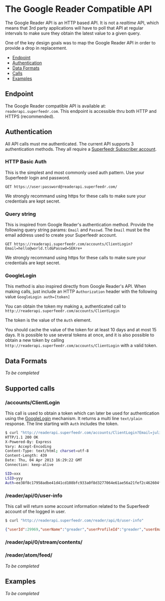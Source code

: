 The Google Reader Compatible API
================================

The Google Reader API is an HTTP based API. It is not a *realtime* API, which means that 3rd party applications will have to poll that API at regular intervals to make sure they obtain the latest value to a given query.

One of the key design goals was to map the Google Reader API in order to provide a drop in replacement.

* [Endpoint](#endpoint)
* [Authentication](#Authentication)
* [Data Formats](#data-formats)
* [Calls](#supported-calls)
* [Examples](#examples)


## Endpoint

The Google Reader compatible API is available at:
`readerapi.superfeedr.com`. This endpoint is accessible thru both HTTP and HTTPS (recommended).

## Authentication

All API calls must me authenticated. The current API supports 3 authentication methods. They all require a [Superfeedr Subscriber account](http://superfeedr.com/subscriber).

### HTTP Basic Auth

This is the simplest and most commonly used auth pattern. Use your Superfeedr login and password.

```
GET https://user:password@readerapi.superfeedr.com/
```

We strongly recommand using https for these calls to make sure your credentials are kept secret.

### Query string

This is inspired from Google Reader's authentication method. Provide the following query string params: `Email` and `Passwd`. The `Email` must be the email address used to create your Superfeedr account.

```
GET https://readerapi.superfeedr.com/accounts/ClientLogin?Email=hello@world.tld&Passwd=SEKre+
```

We strongly recommand using https for these calls to make sure your credentials are kept secret.

### GoogleLogin

This method is also inspired directly from Google Reader's API. When making calls, just include an HTTP `Authorization` header with the following value `GoogleLogin auth=[token]`

You can obtain the token my making a, authenticated call to `http://readerapi.superfeedr.com/accounts/ClientLogin`

The token is the value of the `Auth` element.

You should cache the value of the token for at least 10 days and at most 15 days.
It is possible to use several tokens at once, and it is also possible to obtain a new token by calling  `http://readerapi.superfeedr.com/accounts/ClientLogin` with a valid token.

## Data Formats

*To be completed*

## Supported calls

### /accounts/ClientLogin

This call is used to obtain a token which can later be used for authentication using the [GoogleLogin](#googlelogin) mechanism.
It returns a multi line `text/plain` response.
The line starting with `Auth` includes the token.

```bash
$ curl "http://readerapi.superfeedr.com/accounts/ClientLogin?Email=julien.genestoux%40gmail.com&Passwd=gyucmgcucaomxpie" -D-
HTTP/1.1 200 OK
X-Powered-By: Express
Vary: Accept-Encoding
Content-Type: text/html; charset=utf-8
Content-Length: 439
Date: Thu, 04 Apr 2013 16:29:22 GMT
Connection: keep-alive

SID=xxx
LSID=yyy
Auth=ee38f8c17958adbe41d41cd108bfc933a0f8d3277064e61ae56a21fef2c462604f0eb11cd35381b88333e7bbb3f1c20e4cd69140d646158cd4ba90e67321cbdb15aa0d24fdb18fead0f371a9880eb109abd8e98fb665d184c0aa09f84783366b8f64db41f2237bad3420e19796ce7d220d7932f15b0dcb73d6ffcc7fad9ab2e51b1c57e2ca2ac0a9cf5233346d7e52c2e736e368f72883ced0259624bd20e217f31e5738eb1392bbee80f85965120f9d195639519ac4ccc0515b246a86a7b49d20205a22f6eba097b8d2f2a324dcf169
```

### /reader/api/0/user-info

This call will return some account information related to the Superfeedr account of the logged in user.

```bash
$ curl "http://readerapi.superfeedr.com/reader/api/0/user-info"
```

```json
{"userId":29969,"userName":"greader","userProfileId":"greader","userEmail":"julien.genestoux@gmail.com","isBloggerUser":false,"signupTimeSec":0,"publicUserName":"greader","isMultiLoginEnabled":false}
```

### /reader/api/0/stream/contents/

### /reader/atom/feed/


*To be completed*

## Examples

*To be completed*

